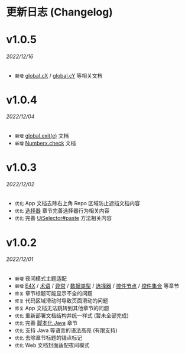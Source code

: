 # 更新日志 (Changelog)

# v1.0.5

###### 2022/12/16

- `新增` [global.cX](global#m-cx) / [global.cY](global#m-cy) 等相关文档

# v1.0.4

###### 2022/12/04

- `新增` [global.exit(e)](global#exite) 文档
- `新增` [Numberx.check](numberx#m-check) 文档

# v1.0.3

###### 2022/12/02

- `优化` App 文档去除右上角 Repo 区域防止遮挡文档内容
- `优化` [选择器](uiSelectorType) 章节完善选择器行为相关内容
- `优化` 完善 [UiSelector#paste](uiSelectorType#m-paste) 方法相关内容

# v1.0.2

###### 2022/12/01

- `新增` 夜间模式主题适配
- `新增` [E4X](e4x) / [术语](glossaries) / [异常](exceptions) / [数据类型](dataTypes) / [选择器](uiSelectorType) / [控件节点](uiObjectType) / [控件集合](uiObjectCollectionType) 等章节
- `修复` 章节标题可能显示不全的问题
- `修复` 代码区域滑动时导致页面滑动的问题
- `修复` App 文档无法跳转到其他章节的问题
- `优化` 重新部署文档结构并统一样式 (暂未全部完成)
- `优化` 完善 [脚本化 Java](scriptingJava) 章节
- `优化` 支持 Java 等语言的语法高亮 (有限支持)
- `优化` 去除章节标题的锚点标记
- `优化` Web 文档封面适配夜间模式